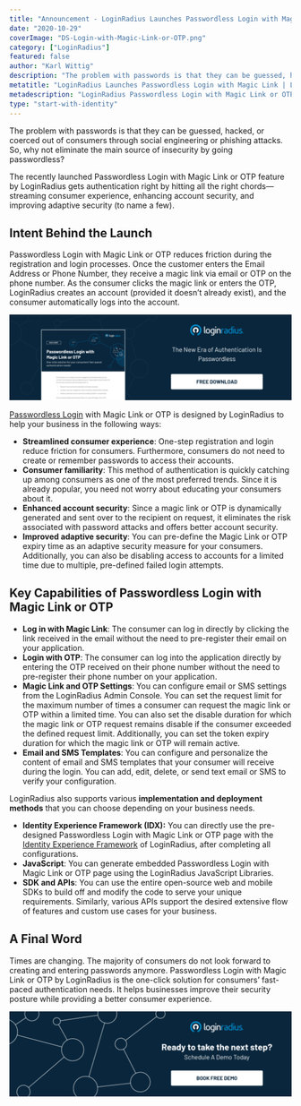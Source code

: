 ```yaml
---
title: "Announcement - LoginRadius Launches Passwordless Login with Magic Link or OTP, Keeps Barriers Low During Registration and Login"
date: "2020-10-29"
coverImage: "DS-Login-with-Magic-Link-or-OTP.png"
category: ["LoginRadius"]
featured: false 
author: "Karl Wittig"
description: "The problem with passwords is that they can be guessed, hacked, or coerced out of consumers through social engineering attacks. So, why not eliminate the main source of insecurity by going passwordless?"
metatitle: "LoginRadius Launches Passwordless Login with Magic Link | LoginRadius"
metadescription: "LoginRadius Passwordless Login with Magic Link or OTP is the one-click solution for consumers' fast-paced authentication needs and for easy registration & login."
type: "start-with-identity"
---
```

The problem with passwords is that they can be guessed, hacked, or coerced out of consumers through social engineering or phishing attacks. So, why not eliminate the main source of insecurity by going passwordless?  

The recently launched Passwordless Login with Magic Link or OTP feature by LoginRadius gets authentication right by hitting all the right chords—streaming consumer experience, enhancing account security, and improving adaptive security (to name a few).

## Intent Behind the Launch

Passwordless Login with Magic Link or OTP reduces friction during the registration and login processes. Once the customer enters the Email Address or Phone Number, they receive a magic link via email or OTP on the phone number. As the consumer clicks the magic link or enters the OTP, LoginRadius creates an account (provided it doesn’t already exist), and the consumer automatically logs into the account.

[![Passwordless Login with OTP](DS-Passwordless-Login-with-Magic-Link-or-OTP-1.png)](https://www.loginradius.com/resource/passwordless-login-magic-link-otp-datasheet)

[Passwordless Login](https://www.loginradius.com/passwordless-login/) with Magic Link or OTP is designed by LoginRadius to help your business in the following ways: 

- **Streamlined consumer experience**: One-step registration and login reduce friction for consumers. Furthermore, consumers do not need to create or remember passwords to access their accounts.
- **Consumer familiarity**: This method of authentication is quickly catching up among consumers as one of the most preferred trends. Since it is already popular, you need not worry about educating your consumers about it.
- **Enhanced account security**: Since a magic link or OTP is dynamically generated and sent over to the recipient on request, it eliminates the risk associated with password attacks and offers better account security.
- **Improved adaptive security**: You can pre-define the Magic Link or OTP expiry time as an adaptive security measure for your consumers. Additionally, you can also be disabling access to accounts for a limited time due to multiple, pre-defined failed login attempts.

## Key Capabilities of Passwordless Login with Magic Link or OTP

- **Log in with Magic Link**: The consumer can log in directly by clicking the link received in the email without the need to pre-register their email on your application.
- **Login with OTP**: The consumer can log into the application directly by entering the OTP received on their phone number without the need to pre-register their phone number on your application.
- **Magic Link and OTP Settings**: You can configure email or SMS settings from the LoginRadius Admin Console. You can set the request limit for the maximum number of times a consumer can request the magic link or OTP within a limited time. You can also set the disable duration for which the magic link or OTP request remains disable if the consumer exceeded the defined request limit. Additionally, you can set the token expiry duration for which the magic link or OTP will remain active.
- **Email and SMS Templates**: You can configure and personalize the content of email and SMS templates that your consumer will receive during the login. You can add, edit, delete, or send text email or SMS to verify your configuration. 

LoginRadius also supports various **implementation and deployment methods** that you can choose depending on your business needs.

- **Identity Experience Framework (IDX):** You can directly use the pre-designed Passwordless Login with Magic Link or OTP page with the [Identity Experience Framework](https://www.loginradius.com/resource/loginradius-identity-experience-framework-datasheet) of LoginRadius, after completing all configurations.
- **JavaScript**: You can generate embedded Passwordless Login with Magic Link or OTP page using the LoginRadius JavaScript Libraries. 
- **SDK and APIs**: You can use the entire open-source web and mobile SDKs to build off and modify the code to serve your unique requirements. Similarly, various APIs support the desired extensive flow of features and custom use cases for your business.

## A Final Word

Times are changing. The majority of consumers do not look forward to creating and entering passwords anymore. Passwordless Login with Magic Link or OTP by LoginRadius is the one-click solution for consumers’ fast-paced authentication needs. It helps businesses improve their security posture while providing a better consumer experience. 

[![LoginRadius Book Free Demo](Book-a-demo-1024x310-1-1.png)](https://www.loginradius.com/book-a-demo/)
